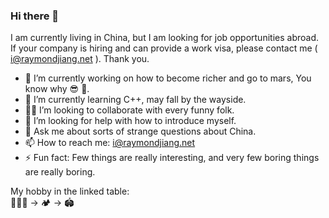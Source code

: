 ### Hi there 👋

I am currently living in China, but I am looking for job opportunities abroad. 
If your company is hiring and can provide a work visa, please contact me ( i@raymondjiang.net ). 
Thank you.

- 🔭 I’m currently working on how to become richer and go to mars, You know why 😎 🤑.
- 🌱 I’m currently learning C++, may fall by the wayside.
- 🥷🏻 I’m looking to collaborate with every funny folk.
- 🤔 I’m looking for help with how to introduce myself.
- 💬 Ask me about sorts of strange questions about China.
- 📫 How to reach me: i@raymondjiang.net
- ⚡ Fun fact:  Few things are really interesting, and very few boring things are really boring.

My hobby in the linked table:  
🏊🏻‍♂️ -> 🏕 -> 🏟
